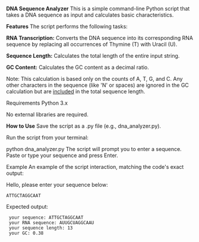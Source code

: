 **DNA Sequence Analyzer**
This is a simple command-line Python script that takes a DNA sequence as input and calculates basic characteristics.

**Features**
The script performs the following tasks:

**RNA Transcription:** Converts the DNA sequence into its corresponding RNA sequence by replacing all occurrences of Thymine (T) with Uracil (U).

**Sequence Length:** Calculates the total length of the entire input string.

**GC Content:** Calculates the GC content as a decimal ratio.

Note: This calculation is based only on the counts of A, T, G, and C. Any other characters in the sequence (like 'N' or spaces) are ignored in the GC calculation but are <ins>included</ins> in the total sequence length.

Requirements
Python 3.x

No external libraries are required.

**How to Use**
Save the script as a .py file (e.g., dna_analyzer.py).

Run the script from your terminal:

python dna_analyzer.py
The script will prompt you to enter a sequence. Paste or type your sequence and press Enter.

Example
An example of the script interaction, matching the code's exact output:

Hello, please enter your sequence below: 
```
ATTGCTAGGCAAT
```
Expected output:
```
 your sequence: ATTGCTAGGCAAT
 your RNA sequence: AUUGCUAGGCAAU
 your sequence length: 13
 your GC: 0.38
```
